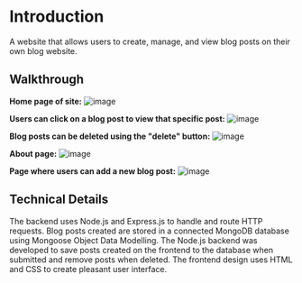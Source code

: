 # Introduction

A website that allows users to create, manage, and view blog posts on their own blog website.

## Walkthrough

**Home page of site:**
![image](https://user-images.githubusercontent.com/105163708/211862951-51efaf2f-97a0-4abf-bd2e-a427651b1175.png)

**Users can click on a blog post to view that specific post:**
![image](https://user-images.githubusercontent.com/105163708/211863169-967916f8-4903-4c40-8c54-765c74530d3e.png)

**Blog posts can be deleted using the "delete" button:**
![image](https://user-images.githubusercontent.com/105163708/211863265-07e62679-7d8e-4d07-a227-8dabe53c4c52.png)

**About page:**
![image](https://user-images.githubusercontent.com/105163708/211863406-f75225db-a216-48a8-b396-6cece8d9c6e6.png)

**Page where users can add a new blog post:**
![image](https://user-images.githubusercontent.com/105163708/211863497-d77d27f4-051c-48df-8854-d2eafe5dabbe.png)


## Technical Details

The backend uses Node.js and Express.js to handle and route HTTP requests. Blog posts created are stored in a connected MongoDB database using Mongoose Object Data Modelling. The Node.js backend was developed to save posts created on the frontend to the database when submitted and remove posts when deleted. The frontend design uses HTML and CSS to create pleasant user interface.
